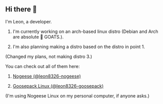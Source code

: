 ## Hi there 👋
I'm Leon, a developer.

1. I'm currently working on an arch-based linux distro (Debian and Arch are absolute 🐐 GOATS.).

2. I'm also planning making a distro based on the distro in point 1.

(Changed my plans, not making distro 3.)

You can check out all of them here:

1. [Nogeese (@leon8326-nogeese)](https://github.com/nogeese-org/)

2. [Goosepack Linux (@leon8326-goosepack)](https://github.com/leon8326-goosepack/)

(I'm using Nogeese Linux on my personal computer, if anyone asks.)

